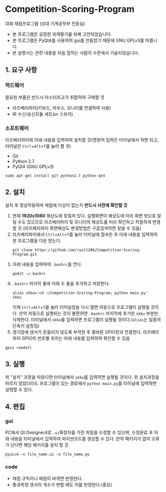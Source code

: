 # Competition-Scoring-Program
대회 채점프로그램 (성대 기계공학부 진동실)

- 본 프로그램은 공정한 과제평가를 위해 고안되었습니다.
- 본 프로그램은 PyQt4를 사용하여 gui를 만들었기 때문에 GNU GPLv3를 따릅니다.
- 본 설명서는 관련 내용을 처음 접하는 사람의 수준에서 기술되었습니다.

## 1. 요구 사항
### 하드웨어
필요한 부품은 반드시 마스터조교가 취합하여 구매할 것
- 라즈베리파이(키보드, 마우스, 모니터를 연결하여 사용)
- IR 수신/송신모듈 세트(or 스위치)

### 소프트웨어
라즈베리파이에 아래 내용을 입력하여 설치할 것(명령어 입력은 터미널에서 하면 되고, 터미널은 ```Ctrl```+```Alt```+```T```를 눌러 켤 것)
- Git
- Python 2.7
- PyQt4 (GNU GPLv3)
```
sudo apt-get install git python2.7 python-qt4
```

## 2. 설치
설치 후 정상작동하며 채점에 이상이 없는지 __반드시 사전에 확인할 것__
1. 현재 __1920x1080__ 해상도에 맞춰져 있다. 실행화면이 해상도에 따라 화면 밖으로 잘릴 수도 있으므로 라즈베리파이 및 모니터의 해상도를 미리 확인하고 적절하게 변경할 것 (라즈베리파이 화면해상도 변경방법은 구글검색하면 찾을 수 있음)
1. 라즈베리파이에서 ```Ctrl```+```Alt```+```T```를 눌러 터미널에 접속한 후 아래 내용을 입력하여 본 프로그램을 다운 받는다.
    ```
    git clone https://github.com/ryul1206/Competition-Scoring-Program.git
    ```
1. 아래 내용을 입력하여 ```.bashrc```를 연다.
    ```
    gedit ~/.bashrc
    ```
1. ```.bashrc``` 마지막 줄에 아래 두 줄을 추가하고 저장한다.
    ```
    alias skku='cd ~/Competition-Scoring-Program; python main.py'
    skku
    ```
    이제 ```Ctrl```+```Alt```+```T```를 눌러 터미널창을 다시 열면 자동으로 프로그램이 실행될 것이다.
    만약 자동으로 실행되는 것이 불편하면 ```.bashrc``` 마지막에 추가한 ```skku``` 부분만 삭제한다. 터미널에서 ```skku```를 입력하면 프로그램이 실행될 것이다.(```alias```는 일종의 단축키 설정임)
1. 경기장에 센서가 흔들리지 않도록 부착한 후 올바른 GPIO핀과 연결한다. 라즈베리파이 GPIO의 번호별 위치는 아래 내용를 입력하여 확인할 수 있음
```
gpio readall
```

## 3. 실행
위 "설치" 과정을 따랐다면 터미널에서 ```skku```를 입력하면 실행될 것이다. 위 설치과정을 따르지 않았더라도 프로그램이 있는 경로에서 ```python main.py```를 터미널에 입력하면 실행할 수 있다.

## 4. 편집
### gui
PC에서 Qt Designer4로 ```.ui```확장자를 가진 파일을 수정할 수 있으며, 수정완료 후 아래 내용을 터미널에서 입력하여 파이썬코드를 생성할 수 있다. 만약 패키지가 없어 오류가 난다면 해당 패키지를 설치 할 것
```
pyuic4 –x file_name.ui –o file_name.py
```

### code
- 채점 규칙이나 배점이 바뀌면 반영한다.
- 통과측정 센서의 개수가 변할 때도 이를 반영한다.(중요)

